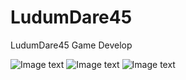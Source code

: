 # LudumDare45
LudumDare45 Game Develop

![Image text](https://github.com/Ha1fAwake/LudumDare45/blob/master/Images/AXE(TN7D76%7BT)X6K7Y24%5DPW.png)
![Image text](https://github.com/Ha1fAwake/LudumDare45/blob/master/Images/7OOGA_0C8Y8%40%7D0R9_%40%7BBL2C.png)
![Image text](https://github.com/Ha1fAwake/LudumDare45/blob/master/Images/7OOGA_0C8Y8%40%7D0R9_%40%7BBL2C.png)
